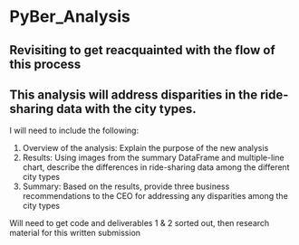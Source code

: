 # PyBer_Analysis
## Revisiting to get reacquainted with the flow of this process

## This analysis will address disparities in the ride-sharing data with the city types.

I will need to include the following:

1. Overview of the analysis: Explain the purpose of the new analysis
2. Results: Using images from the summary DataFrame and multiple-line chart, describe the differences in ride-sharing data among the different city types
3. Summary: Based on the results, provide three business recommendations to the CEO for addressing any disparities among the city types

Will need to get code and deliverables 1 & 2 sorted out, then research material for this written submission
